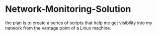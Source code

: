 # Network-Monitoring-Solution
the plan is to create a series of scripts that help me get visibility into my network from the vantage point of a Linux machine.
